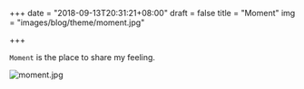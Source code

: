 +++
date = "2018-09-13T20:31:21+08:00"
draft = false
title = "Moment"
img = "images/blog/theme/moment.jpg"

+++

`Moment` is the place to share my feeling.

![moment.jpg](https://i.loli.net/2019/10/14/cU5XoN3MjVQWRiy.jpg)